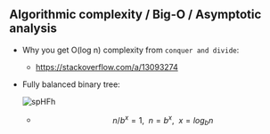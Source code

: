## Algorithmic complexity / Big-O / Asymptotic analysis



* Why you get O(log n) complexity from ``conquer and divide``:

  * https://stackoverflow.com/a/13093274
* Fully balanced binary tree:
  
  ![spHFh](/home/paul/Documents/learning/coding-interview-university/notes/algo_complexity/spHFh.png)
  
  * $$
    n / b^{x} = 1,~~ n = b^{x},~~ x = log_{b} n
    $$

